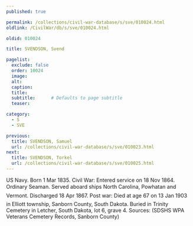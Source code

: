 ```yaml
---
published: true

permalink: /collections/civil-war-database/s/sve/010024.html
oldlink: /CivilWar/db/s/sve/010024.html

oldid: 010024

title: SVENDSON, Svend

pagelist:
  exclude: false
  order: 10024
  image: 
  alt:
  caption:
  title:
  subtitle:      # Defaults to page subtitle
  teaser:

category: 
  - S 
  - SVE

previous:
  title: SVENDSON, Samuel
  url: /collections/civil-war-database/s/sve/010023.html  
next:
  title: SVENDSON, Torkel
  url: /collections/civil-war-database/s/sve/010025.html   
---
```

US Navy. Born 1 Mar 1835. Civil War: Entered service on 18 Nov 1864. Ordinary Seaman. Served aboard ships &#147;North Carolina&#148;, &#147;Powhatan&#148; and &#147;Vermont&#148;. Discharged 18 Apr 1867. Post war: Died at age 67 on 13 Jan 1903 in Elliott township, Sanborn County, South Dakota. Buried in Trinity Cemetery in Letcher, South Dakota, lot 6, grave 4. Sources: (SDSHS WPA Veterans Cemetery Records, Sanborn County)